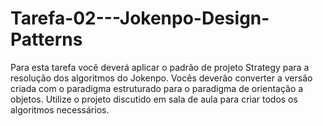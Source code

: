 # Tarefa-02---Jokenpo-Design-Patterns
Para esta tarefa você deverá aplicar o padrão de projeto Strategy para a resolução dos algoritmos do Jokenpo.  Vocês deverão converter a versão criada com o paradigma estruturado para o paradigma de orientação a objetos.  Utilize o projeto discutido em sala de aula para criar todos os algoritmos necessários. 

